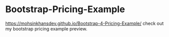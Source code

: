 # Bootstrap-Pricing-Example

https://mohsinkhansdev.github.io/Bootstrap-4-Pricing-Example/ check out my bootstrap pricing example preview.
